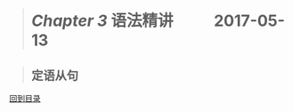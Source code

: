 ># *Chapter 3* 语法精讲            2017-05-13



>## 定语从句


[回到目录](https://github.com/Comac123/EN666/blob/master/README.md)

